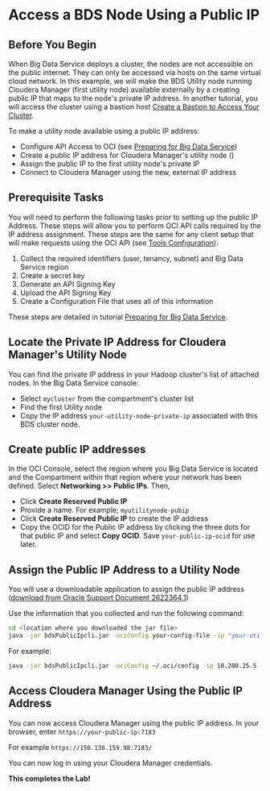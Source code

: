# Access a BDS Node Using a Public IP

## Before You Begin

When Big Data Service deploys a cluster, the nodes are not accessible on the public internet.  They can only be accessed via hosts on the same virtual cloud network.  In this example, we will make the BDS Utility node running Cloudera Manager (first utility node) available externally by a creating public IP that maps to the node's private IP address.  In another tutorial, you will access the cluster using a bastion host [Create a Bastion to Access Your Cluster](?lab=).

To make a utility node available using a public IP address:
* Configure API Access to OCI (see [Preparing for Big Data Service](?lab=preparing-for-big-data-service))
* Create a public IP address for Cloudera Manager's utility node ()
* Assign the public IP to the first utility node's private IP
* Connect to Cloudera Manager using the new, external IP address

## Prerequisite Tasks 
You will need to perform the following tasks prior to setting up the public IP Address.  These steps will allow you to perform OCI API calls required by the IP address assignment.  These steps are the same for any client setup that will make requests using the OCI API (see [Tools Configuration](https://docs.cloud.oracle.com/iaas/Content/ToolsConfig.htm)):
1. Collect the required identifiers (user, tenancy, subnet) and Big Data Service region
1. Create a secret key
1. Generate an API Signing Key
1. Upload the API Signing Key
1. Create a Configuration File that uses all of this information

These steps are detailed in tutorial [Preparing for Big Data Service](?lab=preparing-for-big-data-service).

## Locate the Private IP Address for Cloudera Manager's Utility Node
You can find the private IP address in your Hadoop cluster's list of attached nodes.  In the Big Data Service console: 
* Select `mycluster` from the compartment's cluster list
* Find the first Utility node
* Copy the IP address `your-utility-node-private-ip` associated with this BDS cluster node.


## Create public IP addresses
In the OCI Console, select the region where you Big Data Service is located and the Compartment within that region where your network has been defined.  Select **Networking >> Public IPs**.  Then,
* Click **Create Reserved Public IP**
* Provide a name.  For example; `myutilitynode-pubip`
* Click **Create Reserved Public IP** to create the IP address
* Copy the OCID for the Public IP address by clicking the three dots for that public IP and select **Copy OCID**.  Save `your-public-ip-ocid` for use later.


## Assign the Public IP Address to a Utility Node
You will use a downloadable application to assign the public IP address ([download from Oracle Support Document 2622364.1](https://support.oracle.com/epmos/faces/DocumentDisplay?id=2622364.1))

Use the information that you collected and run the following command:

```bash
cd <location where you downloaded the jar file>
java -jar bdsPublicIpcli.jar -ociConfig your-config-file -ip "your-utility-node-private-ip" -subnetId "your-public-subnet-ocid" -operation attach -publicIpId "your-public-ip-ocid"
```

For example:
```bash
java -jar bdsPublicIpcli.jar -ociConfig ~/.oci/config -ip 10.200.25.5 -subnetId "ocid1.subnet.oc1.iad.aaaaaaaacbbbb" -operation attach -publicIpId "ocid1.publicip.oc1.iad.aaaaaaaavxxxxyyyyy"
```
## Access Cloudera Manager Using the Public IP Address
You can now access Cloudera Manager using the public IP address.  In your browser, enter
`https://your-public-ip:7183`

For example
`https://150.136.159.98:7183/`

You can now log in using your Cloudera Manager credentials.

**This completes the Lab!**